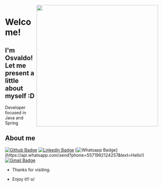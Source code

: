 <img align="right" width="400" height="400" src="https://giphy.com/gifs/ciudad-tecnologia-u7D5EyS2EFlpC">
 
# Welcome!
 
## I'm Osvaldo! Let me present a little about myself :D
 Developer focused in Java and Spring
 
 
## About me 
[![Github Badge](https://img.shields.io/badge/-Github-000?style=flat-square&logo=Github&logoColor=white&link=https://github.com/osvaldsoza/)](https://github.com/osvaldsoza/)
[![Linkedin Badge](https://img.shields.io/badge/-LinkedIn-blue?style=flat-square&logo=Linkedin&logoColor=white&link=https://www.linkedin.com/in/osfdeveloper/)](https://www.linkedin.com/in/osfdeveloper/)
[![Whatsapp Badge](https://img.shields.io/badge/-Whatsapp-4CA143?style=flat-square&labelColor=4CA143&logo=whatsapp&logoColor=white&link=https://api.whatsapp.com/send?phone=5571992124257&text=Hello!)](https://api.whatsapp.com/send?phone=5571992124257&text=Hello!)
[![Gmail Badge](https://img.shields.io/badge/-Gmail-c14438?style=flat-square&logo=Gmail&logoColor=white&link=mailto:osvald.soza@gmail.com)](mailto:osvald.soza@gmail.com)
 
- Thanks for visiting. 
 
- Enjoy it!! o/
